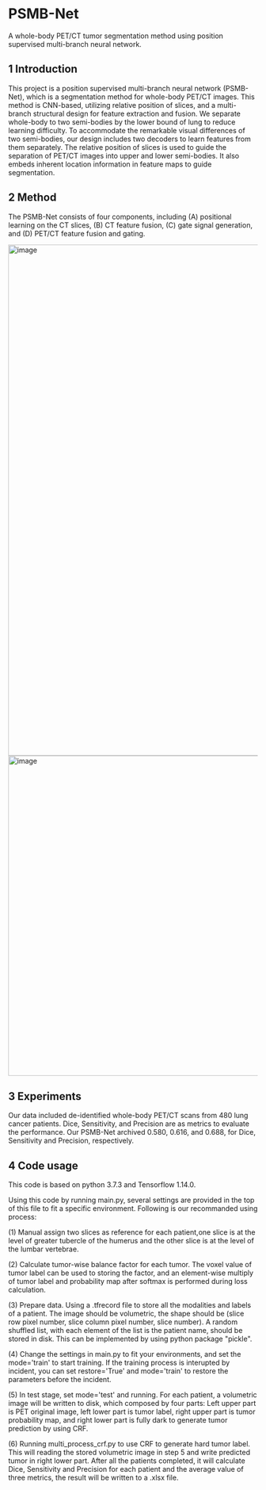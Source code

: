 # PSMB-Net
A whole-body PET/CT tumor segmentation method using position supervised multi-branch neural network.

## 1 Introduction
This project is a position supervised multi-branch neural network (PSMB-Net), which is a segmentation method for whole-body PET/CT images. This method is CNN-based, utilizing relative position of slices, and a multi-branch structural design for feature extraction and fusion. We separate whole-body to two semi-bodies by the lower bound of lung to reduce learning difficulty. To accommodate the remarkable visual differences of two semi-bodies, our design includes two decoders to learn features from them separately. The relative position of slices is used to guide the separation of PET/CT images into upper and lower semi-bodies. It also embeds inherent location information in feature maps to guide segmentation.

## 2 Method
The PSMB-Net consists of four components, including (A) positional learning on the CT slices, (B) CT feature fusion, (C) gate signal generation, and (D) PET/CT feature fusion and gating.

<img width="1031" alt="image" src="https://user-images.githubusercontent.com/71493468/113496441-29f5b400-952c-11eb-9ff5-30eb021f64da.png">
<img width="646" alt="image" src="https://user-images.githubusercontent.com/71493468/113496751-4b0bd400-952f-11eb-94db-84e7ac796d0e.png">

## 3 Experiments
Our data included de-identified whole-body PET/CT scans from 480 lung cancer patients. Dice, Sensitivity, and Precision are as metrics to evaluate the performance. Our PSMB-Net archived 0.580, 0.616, and 0.688, for Dice, Sensitivity and Precision, respectively.

## 4 Code usage
This code is based on python 3.7.3 and Tensorflow 1.14.0.

Using this code by running main.py, several settings are provided in the top of this file to fit a specific environment. Following is our recommanded using process:

(1) Manual assign two slices as reference for each patient,one slice is at the level of greater tubercle of the humerus and the other slice is at the level of the lumbar vertebrae.

(2) Calculate tumor-wise balance factor for each tumor. The voxel value of tumor label can be used to storing the factor, and an element-wise multiply of tumor label and probability map after softmax is performed during loss calculation.

(3) Prepare data. Using a .tfrecord file to store all the modalities and labels of a patient. The image should be volumetric, the shape should be (slice row pixel number, slice column pixel number, slice number). A random shuffled list, with each element of the list is the patient name, should be stored in disk. This can be implemented by using python package "pickle".

(4) Change the settings in main.py to fit your environments, and set the mode='train' to start training. If the training process is interupted by incident, you can set restore='True' and mode='train' to restore the parameters before the incident.

(5) In test stage, set mode='test' and running. For each patient, a volumetric image will be written to disk, which composed by four parts: Left upper part is PET original image, left lower part is tumor label, right upper part is tumor probability map, and right lower part is fully dark to generate tumor prediction by using CRF.

(6) Running multi_process_crf.py to use CRF to generate hard tumor label. This will reading the stored volumetric image in step 5 and write predicted tumor in right lower part. After all the patients completed, it will calculate Dice, Sensitivity and Precision for each patient and the average value of three metrics, the result will be written to a .xlsx file.
